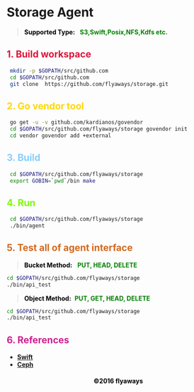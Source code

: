 # Storage Agent

>__<font color="Black">Supported Type: </font>__&nbsp;
 __<font color="Green">S3,Swift,Posix,NFS,Kdfs etc.</font>__

## __<font color="Crimson">1. Build workspace</font>__

```sh
 mkdir -p $GOPATH/src/github.com
 cd $GOPATH/src/github.com
 git clone  https://github.com/flyaways/storage.git
```

## __<font color="Gold">2. Go vendor tool</font>__

```sh
 go get -u -v github.com/kardianos/govendor
 cd $GOPATH/src/github.com/flyaways/storage govendor init
 cd vendor govendor add +external
```

## __<font color="LightSkyBlue">3. Build</font>__

```sh
 cd $GOPATH/src/github.com/flyaways/storage
 export GOBIN=`pwd`/bin make
```

## __<font color="LawnGreen">4. Run</font>__

```sh
 cd $GOPATH/src/github.com/flyaways/storage
 ./bin/agent
```


## __<font color="Chocolate">5. Test all of agent interface</font>__


>__<font color="Black">Bucket Method:</font>__ &nbsp;
 __<font color="Green">PUT, HEAD, DELETE</font>__


 ```sh
 cd $GOPATH/src/github.com/flyaways/storage
 ./bin/api_test
 ```


>__<font color="Black">Object Method:</font>__&nbsp;
 __<font color="Green">PUT, GET, HEAD, DELETE</font>__


 ```sh
 cd $GOPATH/src/github.com/flyaways/storage
 ./bin/api_test
 ```


## __<font color="VioletRed">6. References</font>__

* [__Swift__](http://developer.openstack.org/api-ref/object-storage/)
* [__Ceph__](http://docs.ceph.com/docs/master/)

<font color="Black"><h4 align = "center">©2016 flyaways</h4></font>
